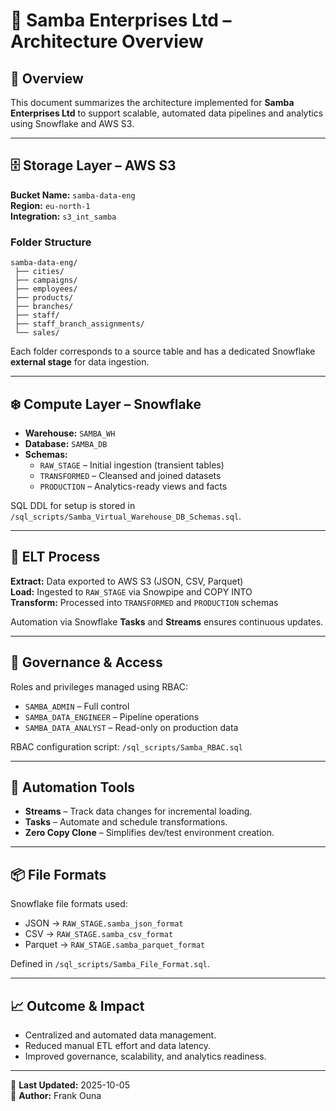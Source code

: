 # 🧠 Samba Enterprises Ltd – Architecture Overview

## 🔹 Overview
This document summarizes the architecture implemented for **Samba Enterprises Ltd** to support scalable, automated data pipelines and analytics using Snowflake and AWS S3.

---

## 🗄️ Storage Layer – AWS S3
**Bucket Name:** `samba-data-eng`  
**Region:** `eu-north-1`  
**Integration:** `s3_int_samba`

### Folder Structure
```
samba-data-eng/
 ├── cities/
 ├── campaigns/
 ├── employees/
 ├── products/
 ├── branches/
 ├── staff/
 ├── staff_branch_assignments/
 └── sales/
```

Each folder corresponds to a source table and has a dedicated Snowflake **external stage** for data ingestion.

---

## ❄️ Compute Layer – Snowflake
- **Warehouse:** `SAMBA_WH`
- **Database:** `SAMBA_DB`
- **Schemas:**
  - `RAW_STAGE` – Initial ingestion (transient tables)
  - `TRANSFORMED` – Cleansed and joined datasets
  - `PRODUCTION` – Analytics-ready views and facts

SQL DDL for setup is stored in `/sql_scripts/Samba_Virtual_Warehouse_DB_Schemas.sql`.

---

## 🔁 ELT Process

**Extract:** Data exported to AWS S3 (JSON, CSV, Parquet)  
**Load:** Ingested to `RAW_STAGE` via Snowpipe and COPY INTO  
**Transform:** Processed into `TRANSFORMED` and `PRODUCTION` schemas  

Automation via Snowflake **Tasks** and **Streams** ensures continuous updates.

---

## 🔐 Governance & Access
Roles and privileges managed using RBAC:
- `SAMBA_ADMIN` – Full control  
- `SAMBA_DATA_ENGINEER` – Pipeline operations  
- `SAMBA_DATA_ANALYST` – Read-only on production data  

RBAC configuration script: `/sql_scripts/Samba_RBAC.sql`

---

## 🧩 Automation Tools
- **Streams** – Track data changes for incremental loading.  
- **Tasks** – Automate and schedule transformations.  
- **Zero Copy Clone** – Simplifies dev/test environment creation.

---

## 📦 File Formats
Snowflake file formats used:
- JSON → `RAW_STAGE.samba_json_format`
- CSV → `RAW_STAGE.samba_csv_format`
- Parquet → `RAW_STAGE.samba_parquet_format`

Defined in `/sql_scripts/Samba_File_Format.sql`.

---

## 📈 Outcome & Impact
- Centralized and automated data management.  
- Reduced manual ETL effort and data latency.  
- Improved governance, scalability, and analytics readiness.  

---

📅 **Last Updated:** 2025-10-05  
👤 **Author:** Frank Ouna
